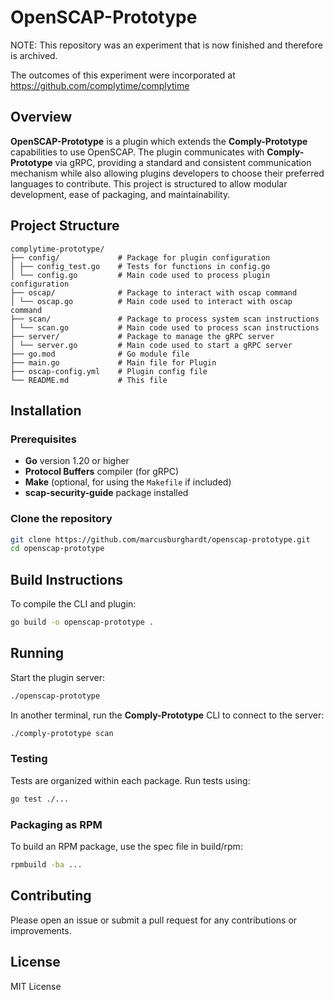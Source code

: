 # OpenSCAP-Prototype

NOTE: This repository was an experiment that is now finished and therefore is archived.

The outcomes of this experiment were incorporated at https://github.com/complytime/complytime

## Overview

**OpenSCAP-Prototype** is a plugin which extends the **Comply-Prototype** capabilities to use OpenSCAP. The plugin communicates with **Comply-Prototype** via gRPC, providing a standard and consistent communication mechanism while also allowing plugins developers to choose their preferred languages to contribute. This project is structured to allow modular development, ease of packaging, and maintainability.

## Project Structure

```
complytime-prototype/
├── config/             # Package for plugin configuration
│ ├── config_test.go    # Tests for functions in config.go
│ └── config.go         # Main code used to process plugin configuration
├── oscap/              # Package to interact with oscap command
│ └── oscap.go          # Main code used to interact with oscap command
├── scan/               # Package to process system scan instructions
│ └── scan.go           # Main code used to process scan instructions
├── server/             # Package to manage the gRPC server
│ └── server.go         # Main code used to start a gRPC server
├── go.mod              # Go module file
├── main.go             # Main file for Plugin
├── oscap-config.yml    # Plugin config file
└── README.md           # This file
```

## Installation

### Prerequisites

- **Go** version 1.20 or higher
- **Protocol Buffers** compiler (for gRPC)
- **Make** (optional, for using the `Makefile` if included)
- **scap-security-guide** package installed

### Clone the repository

```bash
git clone https://github.com/marcusburghardt/openscap-prototype.git
cd openscap-prototype
```

## Build Instructions
To compile the CLI and plugin:

```bash
go build -o openscap-prototype .
```

## Running
Start the plugin server:

```bash
./openscap-prototype
```

In another terminal, run the **Comply-Prototype** CLI to connect to the server:

```bash
./comply-prototype scan
```

### Testing
Tests are organized within each package. Run tests using:

```bash
go test ./...
```

### Packaging as RPM
To build an RPM package, use the spec file in build/rpm:

```bash
rpmbuild -ba ...
```

## Contributing
Please open an issue or submit a pull request for any contributions or improvements.

## License
MIT License

